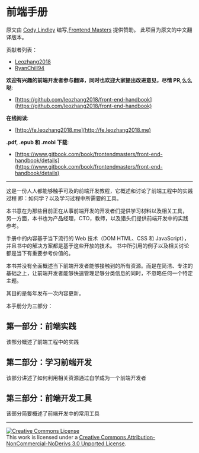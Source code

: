 # 前端手册

原文由 [Cody Lindley](http://codylindley.com/) 编写,[Frontend Masters](https://frontendmasters.com/) 提供赞助。
此项目为原文的中文翻译版本。

贡献者列表：
 - [Leozhang2018][1]
 - [RyanChill94][2]


 **欢迎有兴趣的前端开发者参与翻译，同时也欢迎大家提出改进意见，尽情 PR,么么哒**:

 * [https://github.com/leozhang2018/front-end-handbook](https://github.com/leozhang2018/front-end-handbook)


 **在线阅读**:


 * [http://fe.leozhang2018.me](http://fe.leozhang2018.me)


 **.pdf, .epub 和 .mobi 下载**:


 * [https://www.gitbook.com/book/frontendmasters/front-end-handbook/details](https://www.gitbook.com/book/frontendmasters/front-end-handbook/details)

 ***
这是一份人人都能够触手可及的前端开发教程，它概述和讨论了前端工程中的实践过程
即：如何学？以及学习过程中所需要的工具。

本书意在为那些目前正在从事前端开发的开发者们提供学习材料以及相关工具，
另一方面，本书也为产品经理，CTO，教师，以及猎头们提供前端开发中的实践参考。

手册中的内容基于当下流行的 Web 技术（DOM HTML、CSS 和 JavaScript），并且书中的解决方案都是基于这些开放的技术。
书中所引用的例子以及相关讨论都是当下有重要参考价值的。

本书并没有全面概述当下前端开发者能够接触到的所有资源。而是在简洁、专注的基础之上，让前端开发者能够快速管理足够分类信息的同时，不忽略任何一个特定主题。

其目的是每年发布一次内容更新。

本手册分为三部分：

第一部分：前端实践
---

该部分概述了前端工程中的实践

第二部分：学习前端开发
---

该部分讲述了如何利用相关资源通过自学成为一个前端开发者

第三部分：前端开发工具
---

该部分简要概述了前端开发中的常用工具
***



<a rel="license" href="http://creativecommons.org/licenses/by-nc-nd/3.0/"><img alt="Creative Commons License" style="border-width:0" src="https://i.creativecommons.org/l/by-nc-nd/3.0/88x31.png" /></a><br />This work is licensed under a <a rel="license" href="http://creativecommons.org/licenses/by-nc-nd/3.0/">Creative Commons Attribution-NonCommercial-NoDerivs 3.0 Unported License</a>.


  [1]: https://twitter.com/Leozhang2018
  [2]: https://github.com/RyanChill94
